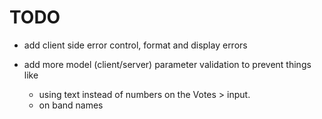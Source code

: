 TODO
======

* add client side error control, format and display errors

* add more model (client/server) parameter validation to prevent things like
	* using text instead of numbers on the Votes > input.
	* on band names


